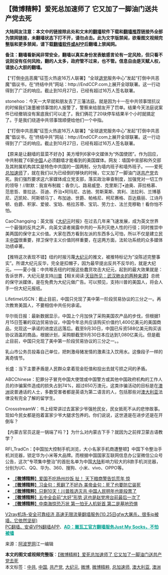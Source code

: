  <h2>【微博精粹】爱死总加速师了 它又加了一脚油门送共产党去死</h2> <p class="notice"><b>大陆网友注意：本文中的链接除此处和文末的<a href="https://github.com/bannedbook/fanqiang" >翻墙</a>软件下载和<a href="https://github.com/killgcd/justmysocks/blob/master/README.md">翻墙推荐</a>链接外全部为禁网链接，未翻墙状态下打不开，请勿点击。此为文字版禁闻，欲看图文视频完整版和更多禁闻，请下载<a href="https://github.com/bannedbook/fanqiang">翻墙软件或APP</a>后翻墙上禁闻网。</p><p>备注：翻墙看新闻非常安全，翻墙以真实身份发表敏感言论有一定风险，但只看不说则没有任何风险，翻的人太多，政府管不过来，也不管。信息自由是天赋人权，请放心大胆的翻墙。</b></p>  <div class="entry"> <p id="summary">【“打倒<a href="https://www.bannedbook.org/bnews/tag/%e4%b8%ad%e5%85%b1/" class="st_tag internal_tag" rel="tag" title="标签 中共 下的日志">中共</a>恶魔”征签火热逾16万人联署】“全球<span class='wp_keywordlink'><a href="http://tuidang.epochtimes.com/" title="退党" rel="nofollow" target="_blank">退党</a></span>服务中心”发起“打倒中共恶魔”倡议书，在“终结中共”网站：http://EndCCP.com上展开全球联署。这一行动得到了广泛的响应。截止到10月27日，已经有超过16万人签名联署。</p> <p id="conimg"></p> <p>stonehoo：今天一大早就和朋友去了三藩法庭。就是因为十一在中共领事馆抗议的时候我们泼墨被领事馆的人报警了，警察来给朋友开了罚单。结果今天法庭说案件已经撤销没有案底我们可以走了。我们俩花了20块停车结果半个小时就搞定了。于是我们绕道中共领事馆顺便给他们一个中指。</p> <p></p> <p>【“打倒中共恶魔”征签火热逾16万人联署】“全球退党服务中心”发起“打倒中共恶魔”倡议书，在“终结中共”网站：http://EndCCP.com上展开全球联署。这一行动得到了广泛的响应。截止到10月27日，已经有超过16万人签名联署。</p> <p></p>  <p>【原来是让翻墙的韮菜不好办】美方增列6家中文媒体为“外国使团”。作为回应，中共制裁了6家<span class='wp_keywordlink_affiliate'><a href="https://www.bannedbook.org/" title="中国" target="_blank">中国</a></span>人必须翻墙才能看到的美国媒体。网友：墙国中宣部和外交部及其附属机构其实是特色中共国的一国两制，分为墙内班子和墙外班子。——爱死<a href="https://www.bannedbook.org/bnews/tag/%e6%80%bb%e5%8a%a0%e9%80%9f%e5%b8%88/" class="st_tag internal_tag" rel="tag" title="标签 总加速师 下的日志">总加速师</a>了，就在我们以为已经倒的够快的时候，它又加了一脚油门送<a href="https://www.bannedbook.org/bnews/tag/%e5%85%b1%e4%ba%a7%e5%85%9a/" class="st_tag internal_tag" rel="tag" title="标签 共产党 下的日志">共产党</a>去死。我们强烈要求这六家媒体成立党支部，落实政治审查制度，加强党对一切工作的领导！//默默：我宣布制裁：香奈儿、路易威登、克里斯汀•迪奥、菲拉格慕、范思哲、普拉达、芬迪、乔治•阿玛尼、古驰、劳斯莱斯、宾利、法拉利、兰博基尼、迈凯轮、阿斯顿马丁、布加迪、世爵、帕格尼、柯尼赛格、百达翡丽、江诗丹顿、伯爵、积家、爱彼、宝珀、格拉苏蒂、宝玑、劳力士、法兰克穆勒！看你怕不怕。</p> <p></p> <p>CaoChangqing：英文版《<span class='wp_keywordlink_affiliate'><a href="http://www.epochtimes.com/" title="大纪元" target="_blank">大纪元</a></span>时报》在过去几年来飞速发展，成为英文世界一个最强的反共之声，向英文读者揭露中共的一系列灭绝人性的行径；同时推崇中美两国的保守主义价值。大家在西方看到左派的东西多么可怕，所以不仅是建立民主<a href="https://www.bannedbook.org/bnews/tag/%E4%B8%AD%E5%9B%BD/" class="st_tag internal_tag" rel="tag" title="标签 中国 下的日志">中国</a>很重要，捍卫保守主义价值同样重要，在这两方面，法轮功系统的众多媒体功绩卓著。</p> <p></p> <p>【推特这次表现不错】纽约时报污蔑<a href="https://www.bannedbook.org/bnews/tag/%e5%a4%a7%e7%ba%aa%e5%85%83/" class="st_tag internal_tag" rel="tag" title="标签 大纪元 下的日志">大纪元</a>的推文，被推特标记为”没陈述完整事实”。所谓大纪元反华，完全是扣帽子，因为最早提出反共不反华的，就是大纪元。——夏小强：中共喉舌纽约时报这些蠢货攻击大纪元，起到的最大效果就是：告诉世界，大纪元是支持<span class='wp_keywordlink'><a href="https://www.bannedbook.org/bnews/comments/20200816/1381118.html" title="天目所见：川普将再赢总统大选 共和党掌参众两院" target="_blank">川普</a></span>【相关阅读:<a href='https://www.bannedbook.org/bnews/comments/20200816/1381123.html' target='_blank'>天目所见：武汉肺炎的两种来源</a>】总统的保守派媒体，是在免费为大纪元做广告。可以预见，支持川普的美国人，将会人手一份大纪元报纸。</p> <p></p>  <p>LifetimeUSCN：截止目前，中国只兑现了美中第一阶段贸易协议的三分之一。再次教育美国人，不要相信中共任何承诺。</p> <p>华尔街日报：最新数据显示，中国上个月加快了采购美国农产品的步伐，但根据1月15日签署的双边贸易协议，中国今年总共应该购买价值约1,400亿美元的美国商品，兑现这一承诺的进度远远落后。截至9月30日，中国已斥资588亿美元购买该协议涵盖的商品，根据计划，采购额截至9月30日本应达到1,080亿美元。但是截止目前，中国只兑现了美中第一阶段贸易协议的三分之一。。</p> <p></p> <p>乳山市公务员投毒自己单位，把刺激母猪发情的激素注入饮用水。这像段子一样的离奇情节。</p> <p>长盛：当下主要矛盾是人民群众拿着现金贬值和投出去就亏损之间的矛盾。</p> <p></p>  <p>ABCChinese：犯罪分子冒充中国大使馆或中国警方或其他中国政府机构的工作人员的诈骗案件造成的损失占到74%，超过650万澳元，这类诈骗活动的目标是在<a href="https://www.bannedbook.org/bnews/tag/%e6%be%b3%e6%b4%b2/" class="st_tag internal_tag" rel="tag" title="标签 澳洲 下的日志">澳洲</a>说普通话的人士，多数受害者都是英语为第二语言的人，包括那些对<a href="https://www.bannedbook.org/bnews/tag/%e6%be%b3%e5%a4%a7%e5%88%a9%e4%ba%9a/" class="st_tag internal_tag" rel="tag" title="标签 澳大利亚 下的日志">澳大利亚</a>法律没有完全了解的留学生。</p> <p>CrossstreamW：书上经常讲过去富家少爷强抢民女，民女抵死不从的悲惨故事。现如今民女都是抱着富家少爷大腿求包养的。你们说说，这世道是在进步还是在开倒车？</p> <p></p> <p>【内蒙古官员这是一锅端了吗？】为什么对内蒙古下手？就因为之前捍卫蒙古语教学？</p> <p></p> <p>RFI_TradCn：【中国加大控制手机浏览，大小名家手机商遭整顿】中国下令整治手机浏览器，锁定华为小米等大品牌。而根据中国国家互联网信息办公室微信公众号公告，这次“专项集中整治”的首批名单为中国<span class='wp_keywordlink_affiliate'><a href="https://www.bannedbook.org/" title="大陆" target="_blank">大陆</a></span>影响力较大的8款手机浏览器，分别为UC、QQ、华为、360、搜狗、小米、vivo、OPPO等。</p>  <ul class='op-related-articles' title='相关阅读'> <li><a href='https://www.bannedbook.org/bnews/comments/20201027/1420950.html' target='_blank'>【<b>微博精粹</b>】爱国不吃扬州炒饭 扯！ 天下粮商警告饥荒年 惊</a></li> <li><a href='https://www.bannedbook.org/bnews/comments/20201025/1419896.html' target='_blank'>【<b>微博精粹</b>】习金句：惹翻了不好办 美帝金句：死了也要防它装死</a></li> <li><a href='https://www.bannedbook.org/bnews/comments/20201023/1418844.html' target='_blank'>【<b>微博精粹</b>】只剩10天！川普胜选灭共 中国人民明年也能投票了</a></li> <li><a href='https://www.bannedbook.org/bnews/comments/20201021/1417579.html' target='_blank'>【<b>微博精粹</b>】五中全会前“大好”形势 这也是赵党垮台前最后一次了</a></li> <li><a href='https://www.bannedbook.org/bnews/comments/20201020/1416981.html' target='_blank'>【<b>微博精粹</b>】中南海惊恐万状 第一怕无人机斩首 第二是墓地恐惧</a></li> </ul> <p class="texttj"> <a href="https://www.bannedbook.org/forum23/topic22702.html" target="_blank">V2ray机场-安全可靠经济 高速无限流量翻墙服务(10.25日gfw大屠杀，很多ip被墙，它依然坚挺)</a><br/> <a href="https://github.com/bannedbook/fanqiang/wiki/%E7%A6%81%E9%97%BB%E7%BD%91%E5%AE%89%E5%8D%93%E7%BF%BB%E5%A2%99%E6%96%B0%E9%97%BBAPP" target="_blank">PC翻墙、安卓VPN翻墙APP</a>、<span onclick="window.open('https://github.com/killgcd/justmysocks/blob/master/README.md')" style="font-weight:bold;color:#00A191;cursor:pointer;text-decoration:underline;outline:none">AD：搬瓦工官方翻墙服务Just My Socks，不怕被墙</span></p><p> 来源：<a href="https://www.aboluowang.com/2020/1028/1517117.html" target="_blank">阿波罗网</a>江一编辑 </p><a name='sharetosocial'></a>       <div><b>本文的图文或视频完整版</b>：<a href='https://www.bannedbook.org/bnews/comments/20201028/1421571.html'>【微博精粹】爱死总加速师了 它又加了一脚油门送共产党去死</a></div>  </div><!--END ENTRY--> <div class="postfooter"> <div>本文标签：<a href="https://www.bannedbook.org/bnews/tag/%e4%b8%ad%e5%85%b1/" rel="tag">中共</a>, <a href="https://www.bannedbook.org/bnews/tag/%E4%B8%AD%E5%9B%BD/" rel="tag">中国</a>, <a href="https://www.bannedbook.org/bnews/tag/%e5%85%b1%e4%ba%a7%e5%85%9a/" rel="tag">共产党</a>, <a href="https://www.bannedbook.org/bnews/tag/%e5%a4%a7%e7%ba%aa%e5%85%83/" rel="tag">大纪元</a>, <a href="https://www.bannedbook.org/bnews/tag/%e5%be%ae%e5%8d%9a/" rel="tag">微博</a>, <a href="https://www.bannedbook.org/bnews/tag/%e5%be%ae%e5%8d%9a%e7%b2%be%e7%b2%b9/" rel="tag">微博精粹</a>, <a href="https://www.bannedbook.org/bnews/tag/%e6%80%bb%e5%8a%a0%e9%80%9f%e5%b8%88/" rel="tag">总加速师</a>, <a href="https://www.bannedbook.org/bnews/tag/%e6%be%b3%e5%a4%a7%e5%88%a9%e4%ba%9a/" rel="tag">澳大利亚</a>, <a href="https://www.bannedbook.org/bnews/tag/%e6%be%b3%e6%b4%b2/" rel="tag">澳洲</a></div>  </div><!--END POSTFOOTER--> 